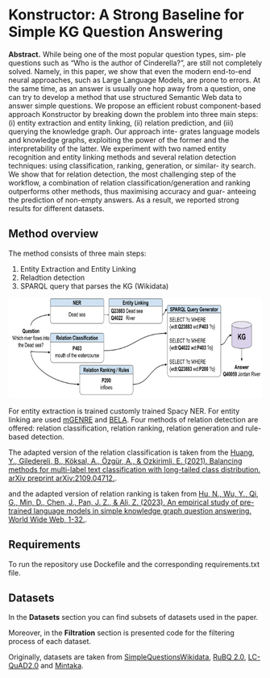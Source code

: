 # Konstructor: A Strong Baseline for Simple KG Question Answering

**Abstract.** While being one of the most popular question types, sim-
ple questions such as “Who is the author of Cinderella?”, are still not
completely solved. Namely, in this paper, we show that even the modern
end-to-end neural approaches, such as Large Language Models, are prone
to errors. At the same time, as an answer is usually one hop away from a
question, one can try to develop a method that use structured Semantic
Web data to answer simple questions. We propose an efficient robust
component-based approach Konstructor by breaking down the problem
into three main steps: (i) entity extraction and entity linking, (ii) relation
prediction, and (iii) querying the knowledge graph. Our approach inte-
grates language models and knowledge graphs, exploiting the power of
the former and the interpretability of the latter. We experiment with two
named entity recognition and entity linking methods and several relation
detection techniques: using classification, ranking, generation, or similar-
ity search. We show that for relation detection, the most challenging step
of the workflow, a combination of relation classification/generation and
ranking outperforms other methods, thus maximising accuracy and guar-
anteeing the prediction of non-empty answers. As a result, we reported
strong results for different datasets.

## Method overview

The method consists of three main steps:

1) Entity Extraction and Entity Linking
2) Reladtion detection
3) SPARQL query that parses the KG (Wikidata)

<img src="KonstruKtor_scheme.png" alt="drawing" width="600" height ="200"/>

For entity extraction is trained customly trained Spacy NER.
For entity linking are used [mGENRE](https://github.com/facebookresearch/GENRE) and [BELA](https://github.com/facebookresearch/BELA).
Four methods of relation detection are offered: relation classification, relation ranking, relation generation and rule-based detection.

The adapted version of the relation classification is taken from the [Huang, Y., Giledereli, B., Köksal, A., Özgür, A., & Ozkirimli, E. (2021). Balancing methods for multi-label text classification with long-tailed class distribution. arXiv preprint arXiv:2109.04712.](https://github.com/Roche/BalancedLossNLP).

and the adapted version of relation ranking is taken from [Hu, N., Wu, Y., Qi, G., Min, D., Chen, J., Pan, J. Z., & Ali, Z. (2023). An empirical study of pre-trained language models in simple knowledge graph question answering. World Wide Web, 1-32.](https://github.com/HuuuNan/PLMs-in-Practical-KBQA).

## Requirements

To run the repository use Dockefile and the corresponding requirements.txt file.

## Datasets

In the **Datasets** section you can find subsets of datasets used in the paper.

Moreover, in the **Filtration** section is presented code for the filtering process of each dataset.

Originally, datasets are taken from [SimpleQuestionsWikidata](https://github.com/askplatypus/wikidata-simplequestions), [RuBQ 2.0](https://github.com/vladislavneon/RuBQ), [LC-QuAD2.0](https://github.com/AskNowQA/LC-QuAD2.0) and [Mintaka](https://github.com/amazon-science/mintaka).


